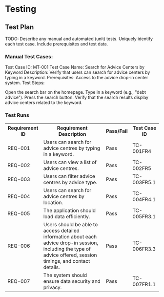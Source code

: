 # Testing

## Test Plan
TODO: Describe any manual and automated (unit) tests. Uniquely identify each test case. Include prerequisites and test data.
<H3> Manual Test Cases:</H3>
<p> Test Case ID: MT-001
Test Case Name: Search for Advice Centers by Keyword
Description: Verify that users can search for advice centers by typing in a keyword.
Prerequisites: Access to the advice drop-in center system.
Test Steps:

Open the search bar on the homepage.
Type in a keyword (e.g., "debt advice").
Press the search button.
Verify that the search results display advice centers related to the keyword.</p>












<h3> Test Runs </h3>
<table>
  <tr>
    <th>Requirement ID</th>
    <th>Requirement Description</th>
    <th>Pass/Fail </th>
    <th>Test Case ID</th>
  </tr>
  <tr>
    <td>REQ-001</td>
    <td>Users can search for advice centres by typing in a keyword.</td>
    <td>Pass</td>
    <td>TC-001FR4</td>
  </tr>
  <tr>
    <td>REQ-002</td>
    <td>Users can view a list of advice centres.</td>
    <td>Pass</td>
    <td>TC-002FR5</td>
  </tr>
    <tr>
    <td>REQ-003</td>
    <td>Users can filter advice centres by advice type.</td>
    <td>Pass</td>
    <td>TC-003FR5.1</td>
  </tr>
      <tr>
    <td>REQ-004</td>
    <td>Users can search for advice centres by location.</td>
    <td>Pass</td>
    <td>TC-004FR4.1</td>
  </tr>
   <tr>
    <td>REQ-005</td>
    <td>The application should load data efficiently.</td>
    <td>Pass</td>
    <td>TC-005FR3.1</td>
  </tr>
     <tr>
    <td>REQ-006</td>
    <td>Users should be able to access detailed information about each advice drop-in session, including the type of advice offered, session timings, and contact details.</td>
    <td>Pass</td>
    <td>TC-006FR3.3</td>
  </tr>
      <td>REQ-007</td>
    <td>The system should ensure data security and privacy.</td>
    <td>Pass</td>
    <td>TC-007FR1.1</td>
  </tr>
</table>
